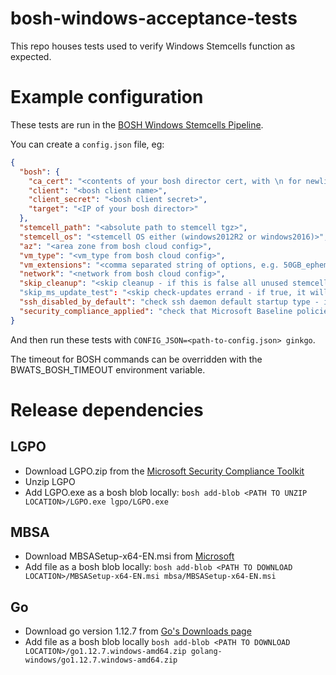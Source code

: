# bosh-windows-acceptance-tests

This repo houses tests used to verify Windows Stemcells function as expected.

# Example configuration


These tests are run in the [BOSH Windows Stemcells Pipeline](https://bosh-windows.ci.cf-app.com/).

You can create a `config.json` file, eg:

```json
{
  "bosh": {
    "ca_cert": "<contents of your bosh director cert, with \n for newlines>",
    "client": "<bosh client name>",
    "client_secret": "<bosh client secret>",
    "target": "<IP of your bosh director>"
  },
  "stemcell_path": "<absolute path to stemcell tgz>",
  "stemcell_os": "<stemcell OS either (windows2012R2 or windows2016)>",
  "az": "<area zone from bosh cloud config>",
  "vm_type": "<vm_type from bosh cloud config>",
  "vm_extensions": "<comma separated string of options, e.g. 50GB_ephemeral_disk>",
  "network": "<network from bosh cloud config>",
  "skip_cleanup": "<skip cleanup - if this is false all unused stemcells are deleted>"
  "skip_ms_update_test": "<skip check-updates errand - if true, it will not test that all Windows updates are installed>",
  "ssh_disabled_by_default": "check ssh daemon default startup type - if true then it checks that the startup type is DISABLED. If false or missing, checks startup type is AUTOMATIC",
  "security_compliance_applied": "check that Microsoft Baseline policies have been applied"
}
```

And then run these tests with `CONFIG_JSON=<path-to-config.json> ginkgo`.

The timeout for BOSH commands can be overridden with the BWATS_BOSH_TIMEOUT environment variable.

# Release dependencies

## LGPO

- Download LGPO.zip from the [Microsoft Security Compliance Toolkit](https://www.microsoft.com/en-us/download/details.aspx?id=55319)
- Unzip LGPO
- Add LGPO.exe as a bosh blob locally: `bosh add-blob <PATH TO UNZIP LOCATION>/LGPO.exe lgpo/LGPO.exe`

## MBSA

- Download MBSASetup-x64-EN.msi from [Microsoft](https://www.microsoft.com/en-us/download/details.aspx?id=19892)
- Add file as a bosh blob locally: `bosh add-blob <PATH TO DOWNLOAD LOCATION>/MBSASetup-x64-EN.msi mbsa/MBSASetup-x64-EN.msi`

## Go

- Download go version 1.12.7 from [Go's Downloads page](https://dl.google.com/go/go1.12.7.windows-amd64.zip)
- Add file as a bosh blob locally `bosh add-blob <PATH TO DOWNLOAD LOCATION>/go1.12.7.windows-amd64.zip golang-windows/go1.12.7.windows-amd64.zip`
